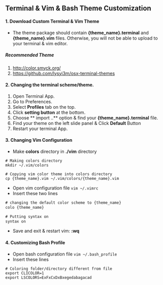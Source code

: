 ## Terminal & Vim & Bash Theme Customization

#### 1. Download Custom Terminal & Vim Theme 
- The theme package should contain **{theme_name}.terminal** and **{theme_name}.vim** files. Otherwise, you will not be able to upload to your terminal & vim editor.

##### Recommended Theme
1. http://color.smyck.org/
2. https://github.com/lysyi3m/osx-terminal-themes

#### 2. Changing the terminal scheme/theme.
1. Open Terminal App.
2. Go to Preferences.
3. Select **Profiles** tab on the top.
4. Click **setting button** at the bottom.
5. Choose ** import ..** option & find your **{theme_name}.terminal** file.
6. Find your theme on the left slide panel & Click **Default** Button
7. Restart your terminal App.

#### 3. Changing Vim Configuration
- Make **colors** directory in **./vim** directory
``` shell
# Making colors directory
mkdir ~/.vim/colors

# Copying vim color theme into colors directory
cp {theme_name}.vim ~/.vim/colors/{theme_name}.vim
```
- Open vim configuration file ```vim ~/.vimrc ```
- Insert these two lines
``` xml
# changing the default color scheme to {theme_name}
colo {theme_name} 

# Putting syntax on
syntax on 
```

- Save and exit & restart vim: **:wq**

#### 4. Customizing Bash Profile
- Open bash configuration file ```vim ~/.bash_profile```
- Insert these lines
``` shell
# Coloring folder/directory different from file
export CLICOLOR=1
export LSCOLORS=ExFxCxDxBxegedabagacad
```
